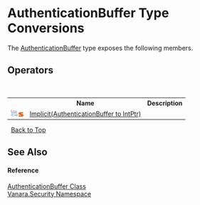 # AuthenticationBuffer Type Conversions
 

The <a href="adc68639-129d-5e2a-562f-a1bde63ca959">AuthenticationBuffer</a> type exposes the following members.


## Operators
&nbsp;<table><tr><th></th><th>Name</th><th>Description</th></tr><tr><td>![Public operator](media/puboperator.gif "Public operator")![Static member](media/static.gif "Static member")</td><td><a href="4b06a80a-4ed6-ac5a-e164-2244a4f3a369">Implicit(AuthenticationBuffer to IntPtr)</a></td><td /></tr></table>&nbsp;
<a href="#authenticationbuffer-type-conversions">Back to Top</a>

## See Also


#### Reference
<a href="adc68639-129d-5e2a-562f-a1bde63ca959">AuthenticationBuffer Class</a><br /><a href="98006b63-7b60-ec3a-0702-cd4b721a0776">Vanara.Security Namespace</a><br />